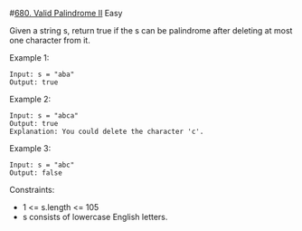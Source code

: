 #[680. Valid Palindrome II](https://leetcode.com/problems/valid-palindrome-ii/)
Easy

Given a string s, return true if the s can be palindrome after deleting at most one character from it.

 

Example 1:
```
Input: s = "aba"
Output: true
```
Example 2:
```
Input: s = "abca"
Output: true
Explanation: You could delete the character 'c'.
```
Example 3:
```
Input: s = "abc"
Output: false
```
 

Constraints:

* 1 <= s.length <= 105
* s consists of lowercase English letters.

